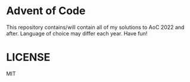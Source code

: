 # Advent of Code

This repository contains/will contain all of my solutions to AoC 2022 and after. Language of choice may differ each year. Have fun!

# LICENSE

MIT
